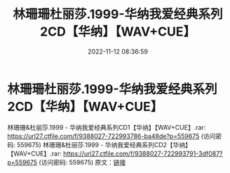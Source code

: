﻿---
title: 林珊珊杜丽莎.1999-华纳我爱经典系列2CD【华纳】【WAV+CUE】
date: 2022-11-12 08:36:59
categories: WAV车载音乐、镜像
tags: 华语中文
---
# 林珊珊杜丽莎.1999-华纳我爱经典系列2CD【华纳】【WAV+CUE】

林珊珊&杜丽莎.1999 - 华纳我爱经典系列CD1【华纳】【WAV+CUE】.rar: https://url27.ctfile.com/f/9388027-722993786-ba48de?p=559675
(访问密码: 559675)
林珊珊&杜丽莎.1999 - 华纳我爱经典系列CD2【华纳】【WAV+CUE】.rar: https://url27.ctfile.com/f/9388027-722993791-3df087?p=559675
(访问密码: 559675)
原文：[链接](https://blog.sina.com.cn/s/blog_1647c7e760103106o.html)